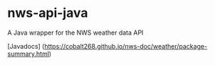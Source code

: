 # nws-api-java
A Java wrapper for the NWS weather data API

[Javadocs] (https://cobalt268.github.io/nws-doc/weather/package-summary.html)
